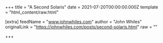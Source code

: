 
+++
title = "A Second Solaris"
date = 2021-07-20T00:00:00.000Z
template = "html_content/raw.html"

[extra]
feedName = "www.johnwhiles.com"
author = "John Whiles"
originalLink = "https://johnwhiles.com/posts/second-solaris.html"
raw = ""

+++

